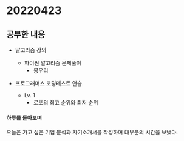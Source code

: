 # 20220423

## 공부한 내용
+ 알고리즘 강의
  - 파이썬 알고리즘 문제풀이
    * 봉우리

+ 프로그래머스 코딩테스트 연습
  - Lv. 1
    * 로또의 최고 순위와 최저 순위

#### 하루를 돌아보며
오늘은 가고 싶은 기업 분석과 자기소개서를 작성하며 대부분의 시간을 보냈다.
